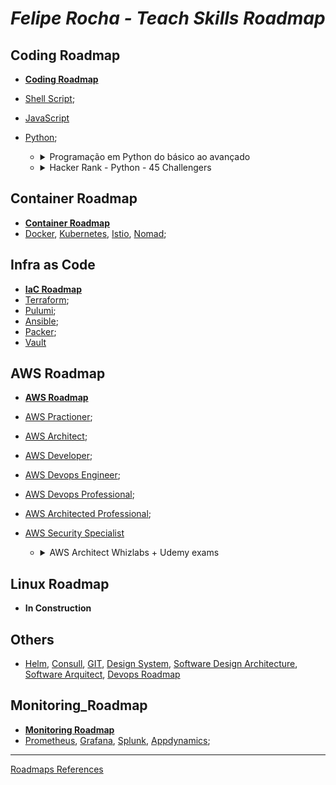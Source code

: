 # _Felipe Rocha - Teach Skills Roadmap_

## Coding Roadmap
  - **[Coding Roadmap](https://github.com/Furipe09/AboutMe/blob/Master/Coding_Roadmap.md)**
  - [Shell Script]();
  - [JavaScript]()
  - [Python](https://roadmap.sh/python);
  
    - <details><summary>Programação em Python do básico ao avançado</summary>

        | Seção       | Previsão    | Término     | Check |
        | ----------- | ----------- | ----------- | ----- |
        | 1, 2 e 5    | 26/12/22    |  22/12/22   | Done  |
        | 3, 4 e 6    | 02/01/23    |  27/12/22   | Done  |
        | 7           | 09/01/23    |  09/01/22   | Done  |
        | 8           | 16/01/23    |  13/01/22   | Done  |
        | 9 e 11      | 23/01/23    |  15/01/22   | Done  |
        | 10          | 30/01/23    |  15/01/22   | Done  |
        | 12          | 06/02/23    |  23/01/22   | Done  |
        | 16          | 06/02/23    |  30/01/22   | Done  |
        | 17          | 13/02/23    |  06/02/22   |       |
        | 13          | 20/02/23    |  13/02/22   |       |
        | 14 e 15     | 27/02/23    |  20/02/22   |       |
        | 18 e 19     | 06/03/23    |  27/02/22   |       |
        | 20          | 13/03/23    |  06/03/22   |       |
        | 21 e 22     | 20/03/23    |  13/03/22   |       |
        | 23 e 24     | 27/03/23    |  20/03/22   |       |
        | 25, 26 e 27 | 10/04/23    |  27/03/22   |       |

      </details> 
    - <details><summary>Hacker Rank - Python - 45 Challengers</summary>

        | Quantity | Previsão | Término  | Check |
        | -------- | -------- | -------- | ----- |
        |    3/45  | 26/12/22 | 22/12/22 | Done  |
        |    6/45  | 02/01/23 | 22/12/22 | Done  |
        |    9/45  | 09/01/23 | 27/12/22 | Done  |
        |    12/45 | 16/01/23 | 27/12/22 | Done  |
        |    15/45 | 23/01/23 | 27/12/22 | Done  |
        |    18/45 | 30/01/23 | 27/12/22 | Done  |
        |    21/45 | 06/02/23 | 27/12/22 | Done  |
        |    24/45 | 13/02/23 | 27/12/22 | Done  |
        |    27/45 | 20/02/23 | 16/01/22 | Done  |
        |    30/45 | 27/02/23 | 23/01/22 | Done  |
        |    33/45 | 06/03/23 | 29/01/22 | Done  |
        |    36/45 | 13/03/23 | 06/02/22 |       |
        |    39/45 | 20/03/23 | 13/02/22 |       |
        |    42/45 | 27/03/23 | 20/02/22 |       |
        |    45/45 | 03/04/23 | 27/02/22 |       |

      </details> 
  
## Container Roadmap
  - **[Container Roadmap](https://github.com/Furipe09/AboutMe/blob/Master/Container_Roadmap.md)** 
  - [Docker](#docker), [Kubernetes](#kubernetes), [Istio](#istio), [Nomad](#nomad);
  
## Infra as Code
  - **[IaC Roadmap](https://github.com/Furipe09/AboutMe/blob/Master/IaC_Roadmap.md)** 
  - [Terraform](#terraform);
  - [Pulumi](#Pulumi);
  - [Ansible](#ansible);
  - [Packer](#packer);
  - [Vault](#vault)
  
## AWS Roadmap
  - **[AWS Roadmap](https://github.com/Furipe09/AboutMe/blob/Master/AWS_Roadmap.md)** 
  - [AWS Practioner](#awspractioner);
  - [AWS Architect](#awsarchitect);
  - [AWS Developer](#awsdeveloper);
  - [AWS Devops Engineer](#awsdevopsprofessional);
  - [AWS Devops Professional](#awsdevopsprofessional);
  - [AWS Architected Professional](#awsarchitectedprofessional);
  - [AWS Security Specialist](#awssecurityspecialist)
  
      - <details><summary>AWS Architect Whizlabs + Udemy exams</summary>

          Whizlabs
  
        | Item              | Previsão | Término  | Check |
        | ----------------- | -------- | -------- | ----- |
        | 1 + Cost          | 26/12/22 | 26/12/22 | Done  |
        | 2 + CPV           | 02/01/23 | 02/01/23 | Done  |
        | 3 + S3            | 09/01/23 | 09/01/23 | Done  |
        | 4 + EFS           | 16/01/23 | 16/01/23 | Done  |
        | 5 + API GTW       | 23/01/23 | 23/01/23 | Done  |
        | 6 + ECS           | 30/01/23 | 30/01/23 | Done  |
        | 7 + Lambda        | 06/02/23 | 06/02/23 |       |
        | EBS + STS,SNS,SQS | 13/02/23 | 13/02/23 |       |
        | ELB + Route 53    | 20/02/23 | 20/02/23 |       |
        | RDS + DynamoDB    | 27/02/23 | 27/02/23 |       |
        | 8                 |          |          |       |

          Udemy
  
        | Item   | Previsão | Término  | Check |
        | ------ | -------- | -------- | ----- |
        | 1      | 26/12/22 | 26/12/22 | Done  |
        | 2      | 02/01/23 | 02/01/23 | Done  |
        | 3      | 09/01/23 | 09/01/23 | Done  |
        | 4      | 16/01/23 | 16/01/23 | Done  |
        | 5      | 23/01/23 | 23/01/23 | Done  |
        | 6      | 30/01/23 | 30/01/23 | Done  |
  
      </details> 

  
## Linux Roadmap
  - **In Construction**

## Others
  - [Helm](https://github.com/badtuxx/DescomplicandoHelm), [Consull](https://www.hashicorp.com/certification/consul-associate), [GIT](), [Design System](https://roadmap.sh/design-system), [Software Design Architecture](https://roadmap.sh/software-design-architecture), [Software Arquitect](https://roadmap.sh/software-architect), [Devops Roadmap](https://roadmap.sh/devops)

## Monitoring_Roadmap
  - **[Monitoring Roadmap](https://github.com/Furipe09/AboutMe/blob/Master/Observability_Roadmap.md)** 
  - [Prometheus](), [Grafana](), [Splunk](), [Appdynamics]();

---
[Roadmaps References](https://roadmap.sh/)

